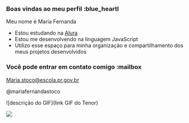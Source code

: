 ### Boas vindas ao meu perfil :blue_heartl

Meu nome é Maria Fernanda 

- Estou estudando na [Alura](https://www.alura.com.br)
- Estou me desenvolvendo na linguagem JavaScript
- Utilizo esse espaço para minha organização e compartilhamento dos meus projetos desenvolvidos

### Você pode entrar em contato comigo :mailbox

Maria.stoco@escola.pr.gov.br 

@mariafernandastoco 

![descrição do GIF](link GIF do Tenor)

![](https://media.tenor.com/0NNdQUE5LY4AAAAC/sunday-blessings-have-a-blessed-day.gif)

